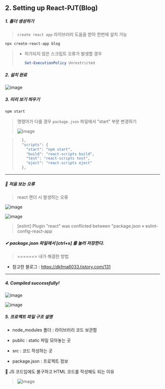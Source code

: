 ## 2. Setting up React-PJT(Blog)

##### 1. 폴더 생성하기 

> `create react app` 라이브러리 도움을 받아 한번에 설치 가능

```bash
npx create-react-app blog
```

> * 허가되지 않은 스크립트 오류가 발생할 경우 
>
>   ```powershell
>   Set-ExecutionPolicy Unrestricted
>   ```

##### 2. 설치 완료 

![image](https://github.com/oiosu/React-PJT/assets/99783474/1c6a40c9-848e-4cd3-bc20-43912251893a)


##### 3. 미리 보기 띄우기 

```bash
npm start
```

> 명령어가 다를 경우 `package.json` 파일에서 "start" 부분 변경하기 
>
> ![image](https://github.com/oiosu/React-PJT/assets/99783474/4c7e3d4e-4f27-4253-a048-34bb81f3b683)

>
> ```javascript
>   },
>   "scripts": {
>     "start": "npm start",
>     "build": "react-scripts build",
>     "test": "react-scripts test",
>     "eject": "react-scripts eject"
>   },
> ```

---

##### 🔴 처음 보는 오류 

> react 랜더 시 발생하는 오류 

![image](https://github.com/oiosu/React-PJT/assets/99783474/0579d117-3737-49a7-b03e-40c7465ea0d0)


![image](https://github.com/oiosu/React-PJT/assets/99783474/94905594-d642-4524-a2d8-896ff66685f0)


> [eslint] Plugin "react" was conflicted between "package.json » eslint-config-react-app 

##### ✔ package.json 파일에서 [ctrl+s] 를 눌러 저장한다. 

> ======> 내가 해결한 방법

* 참고한 블로그  : https://dkfma6033.tistory.com/131

---



##### 4. Compiled successfully!

![image](https://github.com/oiosu/React-PJT/assets/99783474/e31a7e1f-b4d5-4f63-aa6f-d14d61d98a10)


![image](https://github.com/oiosu/React-PJT/assets/99783474/332f5afd-b06a-4590-9ed5-9f176c39414e)




##### 5. 프로젝트 파일 구조 설명 

* node_modules 폴더 : 라이브러리 코드 보관함 

* public : static 파일 모아놓는 곳 
* src : 코드 작성하는 곳 
* package.json : 프로젝트 정보 



🤔 JS 코드임에도 불구하고 HTML 코드를 작성해도 되는 이유

> ![image](https://github.com/oiosu/React-PJT/assets/99783474/9b21e302-f868-401b-bc91-0b7469031153)
